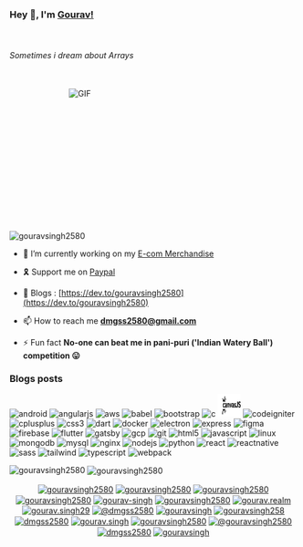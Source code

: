 <h3>Hey 👋, I'm <a href="http://gouravsingh.netlify.app/">Gourav!</a></h3>
<br/>
<h6 align="">Sometimes i dream about Arrays</h6>
<br/>
<!-- https://media.giphy.com/media/SWoSkN6DxTszqIKEqv/giphy.gif -->
<img align="right" height="250" width="400" alt="GIF" src="https://miro.medium.com/max/1360/1*IRGHmiGsa16stedQvIaZfw.gif" />


<p align="left"> <img src="https://komarev.com/ghpvc/?username=gouravsingh2580" alt="gouravsingh2580" /> </p>

- 🔭 I’m currently working on my [E-com Merchandise](https://taufp.com/password)

- 🎗 Support me on [Paypal](https://paypal.me/manjudevi89200?locale.x=en_GB)

- 📝 Blogs : [https://dev.to/gouravsingh2580](https://dev.to/gouravsingh2580)

- 📫 How to reach me **dmgss2580@gmail.com**

- ⚡ Fun fact **No-one can beat me in pani-puri ('Indian Watery Ball') competition 😛**

### Blogs posts
<!-- BLOG-POST-LIST:START -->
<!-- BLOG-POST-LIST:END -->

<p align="left"><img src="https://devicons.github.io/devicon/devicon.git/icons/android/android-original-wordmark.svg" alt="android" width="40" height="40"/> <img src="https://devicons.github.io/devicon/devicon.git/icons/angularjs/angularjs-original.svg" alt="angularjs" width="40" height="40"/> <img src="https://devicons.github.io/devicon/devicon.git/icons/amazonwebservices/amazonwebservices-original-wordmark.svg" alt="aws" width="40" height="40"/> <img src="https://www.vectorlogo.zone/logos/babeljs/babeljs-icon.svg" alt="babel" width="40" height="40"/> <img src="https://devicons.github.io/devicon/devicon.git/icons/bootstrap/bootstrap-plain.svg" alt="bootstrap" width="40" height="40"/> <img src="https://devicons.github.io/devicon/devicon.git/icons/c/c-original.svg" alt="c" width="40" height="40"/> <img src="https://raw.githubusercontent.com/Hardik0307/Hardik0307/master/assets/canvasjs-charts.svg" alt="canvasjs" width="40" height="40"/> <img src="https://cdn.worldvectorlogo.com/logos/codeigniter.svg" alt="codeigniter" width="40" height="40"/> <img src="https://devicons.github.io/devicon/devicon.git/icons/cplusplus/cplusplus-original.svg" alt="cplusplus" width="40" height="40"/> <img src="https://devicons.github.io/devicon/devicon.git/icons/css3/css3-original-wordmark.svg" alt="css3" width="40" height="40"/> <img src="https://www.vectorlogo.zone/logos/dartlang/dartlang-icon.svg" alt="dart" width="40" height="40"/> <img src="https://devicons.github.io/devicon/devicon.git/icons/docker/docker-original-wordmark.svg" alt="docker" width="40" height="40"/> <img src="https://devicons.github.io/devicon/devicon.git/icons/electron/electron-original.svg" alt="electron" width="40" height="40"/> <img src="https://devicons.github.io/devicon/devicon.git/icons/express/express-original-wordmark.svg" alt="express" width="40" height="40"/> <img src="https://www.vectorlogo.zone/logos/figma/figma-icon.svg" alt="figma" width="40" height="40"/> <img src="https://www.vectorlogo.zone/logos/firebase/firebase-icon.svg" alt="firebase" width="40" height="40"/> <img src="https://www.vectorlogo.zone/logos/flutterio/flutterio-icon.svg" alt="flutter" width="40" height="40"/> <img src="https://www.vectorlogo.zone/logos/gatsbyjs/gatsbyjs-icon.svg" alt="gatsby" width="40" height="40"/> <img src="https://www.vectorlogo.zone/logos/google_cloud/google_cloud-icon.svg" alt="gcp" width="40" height="40"/> <img src="https://www.vectorlogo.zone/logos/git-scm/git-scm-icon.svg" alt="git" width="40" height="40"/> <img src="https://devicons.github.io/devicon/devicon.git/icons/html5/html5-original-wordmark.svg" alt="html5" width="40" height="40"/> <img src="https://devicons.github.io/devicon/devicon.git/icons/javascript/javascript-original.svg" alt="javascript" width="40" height="40"/> <img src="https://devicons.github.io/devicon/devicon.git/icons/linux/linux-original.svg" alt="linux" width="40" height="40"/> <img src="https://devicons.github.io/devicon/devicon.git/icons/mongodb/mongodb-original-wordmark.svg" alt="mongodb" width="40" height="40"/> <img src="https://devicons.github.io/devicon/devicon.git/icons/mysql/mysql-original-wordmark.svg" alt="mysql" width="40" height="40"/> <img src="https://devicons.github.io/devicon/devicon.git/icons/nginx/nginx-original.svg" alt="nginx" width="40" height="40"/> <img src="https://devicons.github.io/devicon/devicon.git/icons/nodejs/nodejs-original-wordmark.svg" alt="nodejs" width="40" height="40"/> <img src="https://devicons.github.io/devicon/devicon.git/icons/python/python-original.svg" alt="python" width="40" height="40"/> <img src="https://devicons.github.io/devicon/devicon.git/icons/react/react-original-wordmark.svg" alt="react" width="40" height="40"/> <img src="https://reactnative.dev/img/header_logo.svg" alt="reactnative" width="40" height="40"/> <img src="https://devicons.github.io/devicon/devicon.git/icons/sass/sass-original.svg" alt="sass" width="40" height="40"/> <img src="https://www.vectorlogo.zone/logos/tailwindcss/tailwindcss-icon.svg" alt="tailwind" width="40" height="40"/> <img src="https://devicons.github.io/devicon/devicon.git/icons/typescript/typescript-original.svg" alt="typescript" width="40" height="40"/> <img src="https://devicons.github.io/devicon/devicon.git/icons/webpack/webpack-original.svg" alt="webpack" width="40" height="40"/></p>

<p><img align="left" src="https://github-readme-stats.vercel.app/api/top-langs/?username=gouravsingh2580&layout=compact" alt="gouravsingh2580" /></p>

<p>&nbsp;<img align="center" src="https://github-readme-stats.vercel.app/api?username=gouravsingh2580&show_icons=true" alt="gouravsingh2580" /></p>

<p align="center">
<a href="https://codepen.io/gouravsingh2580" target="blank"><img align="center" src="https://cdn.jsdelivr.net/npm/simple-icons@3.0.1/icons/codepen.svg" alt="gouravsingh2580" height="30" width="30" /></a>
<a href="https://dev.to/gouravsingh2580" target="blank"><img align="center" src="https://cdn.jsdelivr.net/npm/simple-icons@3.0.1/icons/dev-dot-to.svg" alt="gouravsingh2580" height="30" width="30" /></a>
<a href="https://twitter.com/gouravsingh2580" target="blank"><img align="center" src="https://cdn.jsdelivr.net/npm/simple-icons@3.0.1/icons/twitter.svg" alt="gouravsingh2580" height="30" width="30" /></a>
<a href="https://linkedin.com/in/gouravsingh2580" target="blank"><img align="center" src="https://cdn.jsdelivr.net/npm/simple-icons@3.0.1/icons/linkedin.svg" alt="gouravsingh2580" height="30" width="30" /></a>
<a href="https://stackoverflow.com/users/11407877/gourav-singh" target="blank"><img align="center" src="https://cdn.jsdelivr.net/npm/simple-icons@3.0.1/icons/stackoverflow.svg" alt="gourav-singh" height="30" width="30" /></a>
<a href="https://codesandbox.com/gouravsingh2580" target="blank"><img align="center" src="https://cdn.jsdelivr.net/npm/simple-icons@3.0.1/icons/codesandbox.svg" alt="gouravsingh2580" height="30" width="30" /></a>
<a href="https://fb.com/gourav.realm" target="blank"><img align="center" src="https://cdn.jsdelivr.net/npm/simple-icons@3.0.1/icons/facebook.svg" alt="gourav.realm" height="30" width="30" /></a>
<a href="https://instagram.com/gourav.singh29" target="blank"><img align="center" src="https://cdn.jsdelivr.net/npm/simple-icons@3.0.1/icons/instagram.svg" alt="gourav.singh29" height="30" width="30" /></a>
<a href="https://medium.com/@dmgss2580" target="blank"><img align="center" src="https://cdn.jsdelivr.net/npm/simple-icons@3.0.1/icons/medium.svg" alt="@dmgss2580" height="30" width="30" /></a>
<a href="https://www.youtube.com/c/gouravsingh" target="blank"><img align="center" src="https://cdn.jsdelivr.net/npm/simple-icons@3.0.1/icons/youtube.svg" alt="gouravsingh" height="30" width="30" /></a>
<a href="https://www.codechef.com/users/gouravsingh258" target="blank"><img align="center" src="https://cdn.jsdelivr.net/npm/simple-icons@3.1.0/icons/codechef.svg" alt="gouravsingh258" height="30" width="30" /></a>
<a href="https://www.hackerrank.com/dmgss2580" target="blank"><img align="center" src="https://cdn.jsdelivr.net/npm/simple-icons@3.0.1/icons/hackerrank.svg" alt="dmgss2580" height="30" width="30" /></a>
<a href="https://codeforces.com/profile/gourav.singh" target="blank"><img align="center" src="https://cdn.jsdelivr.net/npm/simple-icons@3.0.1/icons/codeforces.svg" alt="gourav.singh" height="30" width="30" /></a>
<a href="https://www.leetcode.com/gouravsingh2580" target="blank"><img align="center" src="https://cdn.jsdelivr.net/npm/simple-icons@3.0.1/icons/leetcode.svg" alt="gouravsingh2580" height="30" width="30" /></a>
<a href="https://www.hackerearth.com/@gouravsingh2580" target="blank"><img align="center" src="https://cdn.jsdelivr.net/npm/simple-icons@3.0.1/icons/hackerearth.svg" alt="@gouravsingh2580" height="30" width="30" /></a>
<a href="https://auth.geeksforgeeks.org/user/dmgss2580" target="blank"><img align="center" src="https://cdn.jsdelivr.net/npm/simple-icons@3.0.1/icons/geeksforgeeks.svg" alt="dmgss2580" height="30" width="30" /></a>
<a href="https://www.topcoder.com/members/gouravsingh" target="blank"><img align="center" src="https://cdn.jsdelivr.net/npm/simple-icons@3.0.1/icons/topcoder.svg" alt="gouravsingh" height="30" width="30" /></a>
</p>
